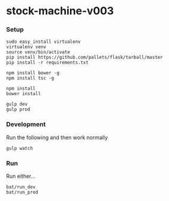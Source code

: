 # stock-machine-v003

### Setup
````
sudo easy_install virtualenv
virtualenv venv
source venv/bin/activate
pip install https://github.com/pallets/flask/tarball/master
pip install -r requirements.txt

npm install bower -g
npm install tsc -g

npm install
bower install

gulp dev
gulp prod
````

### Development
Run the following and then work normally
```
gulp watch
```

### Run
Run either...
````
bat/run_dev 
bat/run_prod
````

